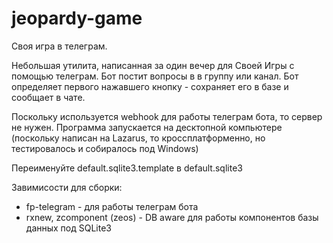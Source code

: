 # jeopardy-game
 Своя игра в телеграм. 
 
Небольшая утилита, написанная за один вечер для Своей Игры с помощью телеграм. Бот постит вопросы в в группу или канал. Бот определяет первого нажавшего кнопку - сохраняет его в базе и сообщает в чате.

Поскольку используется webhook для работы телеграм бота, то сервер не нужен. Программа запускается на десктопной компьютере (поскольку написан на Lazarus, то кроссплатформенно, но тестировалось и собиралось под Windows)

Переименуйте default.sqlite3.template в default.sqlite3

Завимисости для сборки:

* fp-telegram - для работы телеграм бота
* rxnew, zcomponent (zeos) - DB aware для работы компонентов базы данных под SQLite3